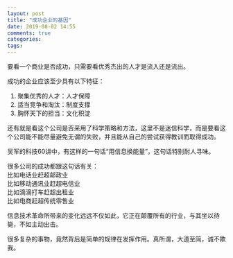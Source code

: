 ```yaml
---
layout: post
title: "成功企业的基因"
date: 2019-08-02 14:55
comments: true
categories: 
tags: 
---
```

要看一个商业是否成功，只需要看优秀杰出的人才是流入还是流出。

成功的企业应该至少具有以下特征：
1. 聚集优秀的人才：人才保障   
2. 适当竞争和淘汰：制度支撑   
3. 胸怀天下的担当：文化积淀   

还有就是看这个公司是否采用了科学策略和方法，这里不是迷信科学，而是要看这个公司能不能尽量避免无谓的失败，并且能从自己的尝试获得教训而取得成功。  

吴军的科技60讲中，有这样的一句话“用信息换能量”，这句话特别耐人寻味。  

很多公司的成功都跟这句话有关：   
比如电话业赶超邮政业  
比如移动通讯业赶超电信业    
比如滴滴打车赶超出租业   
比如电商赶超传统零售业

信息技术革命所带来的变化远远不仅如此，它正在颠覆所有的行业，与其坐以待毙，不如主动出击。  

很多复杂的事物，竟然背后是简单的规律在发挥作用。真所谓，大道至简，诚不欺我。  

